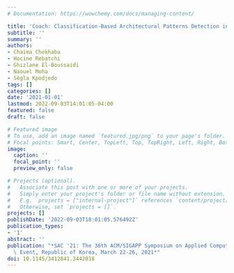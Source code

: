 ```yaml
---
# Documentation: https://wowchemy.com/docs/managing-content/

title: 'Coach: Classification-Based Architectural Patterns Detection in Android Apps'
subtitle: ''
summary: ''
authors:
- Chaima Chekhaba
- Hocine Rebatchi
- Ghizlane El-Boussaidi
- Naouel Moha
- Sègla Kpodjedo
tags: []
categories: []
date: '2021-01-01'
lastmod: 2022-09-03T14:01:05-04:00
featured: false
draft: false

# Featured image
# To use, add an image named `featured.jpg/png` to your page's folder.
# Focal points: Smart, Center, TopLeft, Top, TopRight, Left, Right, BottomLeft, Bottom, BottomRight.
image:
  caption: ''
  focal_point: ''
  preview_only: false

# Projects (optional).
#   Associate this post with one or more of your projects.
#   Simply enter your project's folder or file name without extension.
#   E.g. `projects = ["internal-project"]` references `content/project/deep-learning/index.md`.
#   Otherwise, set `projects = []`.
projects: []
publishDate: '2022-09-03T18:01:05.576492Z'
publication_types:
- '1'
abstract: ''
publication: "*SAC '21: The 36th ACM/SIGAPP Symposium on Applied Computing, Virtual\
  \ Event, Republic of Korea, March 22-26, 2021*"
doi: 10.1145/3412841.3442018
---
```

